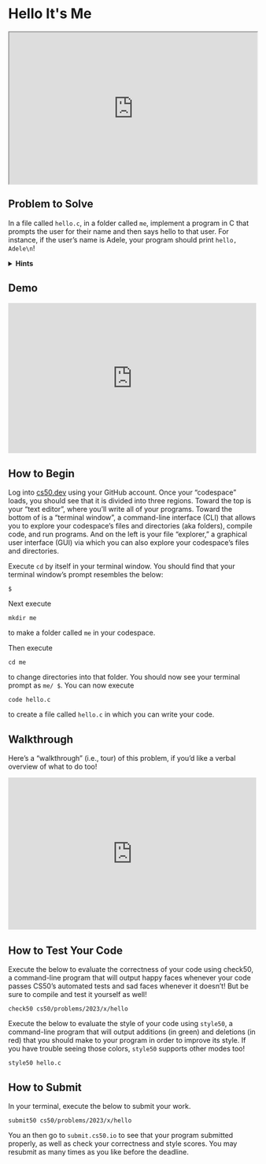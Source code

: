 # Hello It's Me

<style type="text/css">
.iframe_container {
	position: relative;
	padding-bottom: 56.25%; 
	padding-top: 25px;
	height: 0;
	margin-bottom: 30px;
}

.iframe_container iframe {
	position: absolute;
	top: 0;
	left: 0;
	width: 100%;
	height: 100%;
}
</style>

<div class="iframe_container">
  <iframe allow="accelerometer; autoplay; encrypted-media; gyroscope; picture-in-picture" allowfullscreen="" class="border" data-video="" src="https://www.youtube.com/embed/YQHsXMglC9A?modestbranding=0&amp;rel=0&amp;showinfo=0&amp;start=74" scrolling="no" id="iFrameResizer0" style="overflow: hidden;"></iframe>
</div>

## Problem to Solve

In a file called `hello.c`, in a folder called `me`, implement a program in C that prompts the user for their name and then says hello to that user. For instance, if the user’s name is Adele, your program should print `hello, Adele\n`!

<details>
  <summary>
    <span style="font-weight: bold;">
    Hints
    </span>
  </summary>
  <ul>
    <li>Recall that you can get a <code>string</code> from a user with <code>get_string</code>, which is declared in <code>cs50.h</code>.</li>
    <li>Recall that you can print a <code>string</code> with <code>printf</code>, which is declared in <code>stdio.h</code>.</li>
    <li>Recall that you can format a <code>string</code> with <code>printf</code> with <code>%s</code>.</li>
  </ul>
</details>

## Demo

<iframe src="https://asciinema.org/a/Jn4egWrG0Rvuzo9d2Rs0qpkcL/iframe?autoplay=1&amp;loop=1&amp;cols=80&amp;rows=12" id="asciicast-iframe-Jn4egWrG0Rvuzo9d2Rs0qpkcL" name="asciicast-iframe-Jn4egWrG0Rvuzo9d2Rs0qpkcL" scrolling="no" allowfullscreen="true" style="overflow: hidden; margin: 0px; border: 0px; display: inline-block; width: 100%; float: none; visibility: visible; height: 305px;"></iframe>

## How to Begin

Log into [cs50.dev](https://cs50.dev) using your GitHub account. Once your “codespace” loads, you should see that it is divided into three regions. Toward the top is your “text editor”, where you’ll write all of your programs. Toward the bottom of is a “terminal window”, a command-line interface (CLI) that allows you to explore your codespace’s files and directories (aka folders), compile code, and run programs. And on the left is your file “explorer,” a graphical user interface (GUI) via which you can also explore your codespace’s files and directories.

Execute `cd` by itself in your terminal window. You should find that your terminal window’s prompt resembles the below:

```
$
```

Next execute

```
mkdir me
```

to make a folder called `me` in your codespace.

Then execute

```
cd me
```

to change directories into that folder. You should now see your terminal prompt as `me/ $`. You can now execute

```
code hello.c
```

to create a file called `hello.c` in which you can write your code.

## Walkthrough
Here’s a “walkthrough” (i.e., tour) of this problem, if you’d like a verbal overview of what to do too!

<div class="iframe_container">
  <iframe src="https://www.youtube.com/embed/wSk1KSDUEYA?modestbranding=1&amp;rel=0&amp;showinfo=0&amp" frameborder="0" allow="accelerometer; autoplay; showinfo=0; encrypted-media; gyroscope; picture-in-picture" allowfullscreen=""> </iframe>
</div>

## How to Test Your Code
Execute the below to evaluate the correctness of your code using check50, a command-line program that will output happy faces whenever your code passes CS50’s automated tests and sad faces whenever it doesn’t! But be sure to compile and test it yourself as well!

```
check50 cs50/problems/2023/x/hello
```

Execute the below to evaluate the style of your code using `style50`, a command-line program that will output additions (in green) and deletions (in red) that you should make to your program in order to improve its style. If you have trouble seeing those colors, `style50` supports other modes too!

```
style50 hello.c
```

## How to Submit
In your terminal, execute the below to submit your work.

```
submit50 cs50/problems/2023/x/hello
```

You an then go to `submit.cs50.io` to see that your program submitted properly, as well as check your correctness and style scores. You may resubmit as many times as you like before the deadline.
